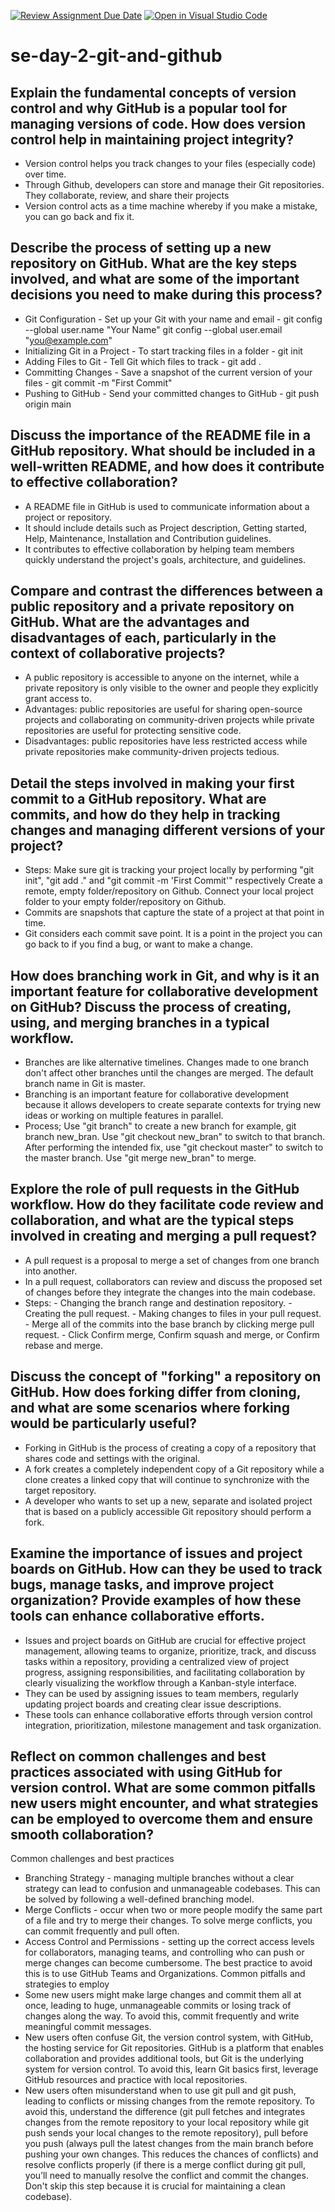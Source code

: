 [![Review Assignment Due Date](https://classroom.github.com/assets/deadline-readme-button-22041afd0340ce965d47ae6ef1cefeee28c7c493a6346c4f15d667ab976d596c.svg)](https://classroom.github.com/a/8wgCKhpZ)
[![Open in Visual Studio Code](https://classroom.github.com/assets/open-in-vscode-2e0aaae1b6195c2367325f4f02e2d04e9abb55f0b24a779b69b11b9e10269abc.svg)](https://classroom.github.com/online_ide?assignment_repo_id=18395034&assignment_repo_type=AssignmentRepo)
# se-day-2-git-and-github
## Explain the fundamental concepts of version control and why GitHub is a popular tool for managing versions of code. How does version control help in maintaining project integrity?
 - Version control helps you track changes to your files (especially code) over time.
 - Through Github, developers can store and manage their Git repositories. They collaborate, review, and share their projects
 - Version control acts as a time machine whereby if you make a mistake, you can go back and fix it.

## Describe the process of setting up a new repository on GitHub. What are the key steps involved, and what are some of the important decisions you need to make during this process?
  - Git Configuration - Set up your Git with your name and email - git config --global user.name "Your Name" git config --global user.email "you@example.com"
  - Initializing Git in a Project - To start tracking files in a folder - git init
  - Adding Files to Git - Tell Git which files to track - git add .
  - Committing Changes - Save a snapshot of the current version of your files - git commit -m "First Commit"
  - Pushing to GitHub - Send your committed changes to GitHub - git push origin main

## Discuss the importance of the README file in a GitHub repository. What should be included in a well-written README, and how does it contribute to effective collaboration?
  - A README file in GitHub is used to communicate information about a project or repository.
  - It should include details such as Project description, Getting started, Help, Maintenance, Installation and Contribution guidelines.
  - It contributes to effective collaboration by helping team members quickly understand the project's goals, architecture, and guidelines.

## Compare and contrast the differences between a public repository and a private repository on GitHub. What are the advantages and disadvantages of each, particularly in the context of collaborative projects?
  - A public repository is accessible to anyone on the internet, while a private repository is only visible to the owner and people they explicitly grant access to.
  - Advantages: public repositories are useful for sharing open-source projects and collaborating on community-driven projects while private repositories are useful for protecting sensitive code.
  - Disadvantages: public repositories have less restricted access while private repositories make community-driven projects tedious.

## Detail the steps involved in making your first commit to a GitHub repository. What are commits, and how do they help in tracking changes and managing different versions of your project?
  - Steps: Make sure git is tracking your project locally by performing "git init", "git add ." and "git commit -m 'First Commit'" respectively
           Create a remote, empty folder/repository on Github.
           Connect your local project folder to your empty folder/repository on Github.
  - Commits are snapshots that capture the state of a project at that point in time.
  - Git considers each commit save point. It is a point in the project you can go back to if you find a bug, or want to make a change.

## How does branching work in Git, and why is it an important feature for collaborative development on GitHub? Discuss the process of creating, using, and merging branches in a typical workflow.
 - Branches are like alternative timelines. Changes made to one branch don't affect other branches until the changes are merged. The default branch name in Git is master.
 - Branching is an important feature for collaborative development because it allows developers to create separate contexts for trying new ideas or working on multiple features in parallel.
 - Process; Use "git branch" to create a new branch for example, git branch new_bran. Use "git checkout new_bran" to switch to that branch. After performing the intended fix, use "git checkout master" to switch      to the master branch. Use "git merge new_bran" to merge.

## Explore the role of pull requests in the GitHub workflow. How do they facilitate code review and collaboration, and what are the typical steps involved in creating and merging a pull request?
 - A pull request is a proposal to merge a set of changes from one branch into another.
 - In a pull request, collaborators can review and discuss the proposed set of changes before they integrate the changes into the main codebase.
 - Steps: - Changing the branch range and destination repository.
          - Creating the pull request.
          - Making changes to files in your pull request.
          - Merge all of the commits into the base branch by clicking merge pull request.
          - Click Confirm merge, Confirm squash and merge, or Confirm rebase and merge.
## Discuss the concept of "forking" a repository on GitHub. How does forking differ from cloning, and what are some scenarios where forking would be particularly useful?
 - Forking in GitHub is the process of creating a copy of a repository that shares code and settings with the original.
 - A fork creates a completely independent copy of a Git repository while a clone creates a linked copy that will continue to synchronize with the target repository.
 - A developer who wants to set up a new, separate and isolated project that is based on a publicly accessible Git repository should perform a fork.
## Examine the importance of issues and project boards on GitHub. How can they be used to track bugs, manage tasks, and improve project organization? Provide examples of how these tools can enhance collaborative efforts.
 - Issues and project boards on GitHub are crucial for effective project management, allowing teams to organize, prioritize, track, and discuss tasks within a repository, providing a centralized view of project progress, assigning responsibilities, and facilitating collaboration by clearly visualizing the workflow through a Kanban-style interface.
 - They can be used by assigning issues to team members, regularly updating project boards and creating clear issue descriptions.
 - These tools can enhance collaborative efforts through version control integration, prioritization, milestone management and task organization.

## Reflect on common challenges and best practices associated with using GitHub for version control. What are some common pitfalls new users might encounter, and what strategies can be employed to overcome them and ensure smooth collaboration?
 Common challenges and best practices
 - Branching Strategy - managing multiple branches without a clear strategy can lead to confusion and unmanageable codebases. This can be solved by following a well-defined branching model.
 - Merge Conflicts - occur when two or more people modify the same part of a file and try to merge their changes. To solve merge conflicts, you can commit frequently and pull often.
 - Access Control and Permissions - setting up the correct access levels for collaborators, managing teams, and controlling who can push or merge changes can become cumbersome. The best practice to avoid this is     to use GitHub Teams and Organizations.
 Common pitfalls and strategies to employ
 - Some new users might make large changes and commit them all at once, leading to huge, unmanageable commits or losing track of changes along the way. To avoid this, commit frequently and write meaningful commit    messages.
 - New users often confuse Git, the version control system, with GitHub, the hosting service for Git repositories. GitHub is a platform that enables collaboration and provides additional tools, but Git is the 
   underlying system for version control. To avoid this, learn Git basics first, leverage GitHub resources and practice with local repositories.
 - New users often misunderstand when to use git pull and git push, leading to conflicts or missing changes from the remote repository. To avoid this, understand the difference (git pull fetches and integrates       changes from the remote repository to your local repository while git push sends your local changes to the remote repository), pull before you push (always pull the latest changes from the main branch before      pushing your own changes. This reduces the chances of conflicts) and resolve conflicts properly (if there is a merge conflict during git pull, you’ll need to manually resolve the conflict and commit the 
   changes. Don't skip this step because it is crucial for maintaining a clean codebase).

